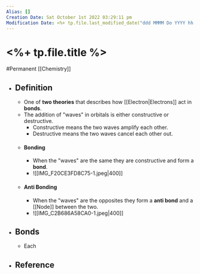 ```yaml
---
Alias: []
Creation Date: Sat October 1st 2022 03:29:11 pm 
Modification Date: <%+ tp.file.last_modified_date("ddd MMMM Do YYYY hh:mm:ss a") %>
---
```

# <%+ tp.file.title %>
#Permanent [[Chemistry]]

- ## Definition
	- One of **two theories** that describes how [[Electron|Electrons]] act in **bonds**.
	- The addition of "waves" in orbitals is either constructive or destructive.
		- Constructive means the two waves amplify each other.
		- Destructive means the two waves cancel each other out.
	- #### Bonding
		- When the "waves" are the same they are constructive and form a **bond**.
		- ![[IMG_F20CE3FD8C75-1.jpeg|400]]
	- #### Anti Bonding
		- When the "waves" are the opposites they form a **anti bond** and a [[Node]] between the two.
		- ![[IMG_C2B686A58CA0-1.jpeg|400]]
- ## Bonds
	- Each 
- ## Reference